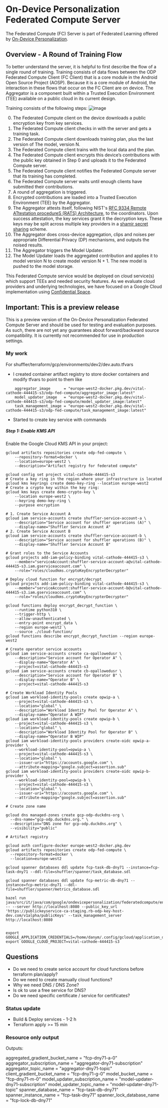 # On-Device Personalization Federated Compute Server

The Federated Compute (FC) Server is part of Federated Learning offered by [On-Device Personalization](https://developers.google.com/privacy-sandbox/protections/on-device-personalization).

## Overview - A Round of Training Flow
To better understand the server, it is helpful to first describe the flow of a single round of training. Training consists of data flows between the ODP Federated Compute Client (FC Client) that is a core module in the Android Open Source Project (AOSP).  Because it is a core module of Android, the interaction in these flows that occur on the FC Client are on device.  The Aggregator is a component built within a Trusted Execution Environment (TEE) available on a public cloud in its current design.

Training consists of the following steps:
![image](docs/high-level-overview.png)

0. The Federated Compute client on the device downloads a public encryption key from key services.
1. The Federated Compute client checks in with the server and gets a training task.
2. The Federated Compute client downloads training plan, plus the last version of The model, version N.
3. The Federated Compute client trains with the local data and the plan.
4. The Federated Compute client encrypts this device’s contributions with the public key obtained in Step 0 and uploads it to the Federated Compute server.
5. The Federated Compute client notifies the Federated Compute server that its training has completed.
6. The Federated Compute server waits until enough clients have submitted their contributions.
7. A round of aggregation is triggered.
8. Encrypted contributions are loaded into a Trusted Execution Environment (TEE) by the Aggregator. 
9. The Aggregator attests itself, following NIST's [RFC 9334 Remote ATtestation procedureS (RATS) Architecture](https://www.rfc-editor.org/rfc/rfc9334), to the coordinators. Upon success attestation, the key services grant it the decryption keys. These keys may be split across multiple key providers in a [shamir secret sharing](https://en.wikipedia.org/wiki/Shamir%27s_secret_sharing) scheme.
10. The Aggregator does cross-device aggregation, clips and noises per appropriate Differential Privacy (DP) mechanisms, and outputs the noised results.
11. The Aggregator triggers the Model Updater.
12. The Model Updater loads the aggregated contribution and applies it to model version N to create model version N + 1. The new model is pushed to the model storage.


This Federated Compute service would be deployed on cloud service(s) which support TEEs and needed security features. As we evaluate cloud providers and underlying technologies, we have focused on a Google Cloud implementation using [Confidential Space](https://cloud.google.com/docs/security/confidential-space).

## Important: This is a preview release
This is a preview version of the On-Device Personalization Federated Compute Server and should be used for testing and evaluation purposes. As such, there are not yet any guarantees about forward/backward source compatibility. It is currently not recommended for use in production settings.



### My work


For shuffler/terraform/gcp/environments/dev2/dev.auto.tfvars
- I created container artifact registry to store docker containers and modify tfvars to point to them like
```shell
    aggregator_image      = "europe-west2-docker.pkg.dev/vital-cathode-444415-s3/odp-fed-compute/aggregator_image:latest"
    model_updater_image   = "europe-west2-docker.pkg.dev/vital-cathode-444415-s3/odp-fed-compute/model_updater_image:latest"
    task_management_image = "europe-west2-docker.pkg.dev/vital-cathode-444415-s3/odp-fed-compute/task_management_image:latest"
```

- Started to create key service with commands

##### Step 1: Enable KMS API
Enable the Google Cloud KMS API in your project:

```shell
gcloud artifacts repositories create odp-fed-compute \
    --repository-format=docker \
    --location=europe-west2 \
    --description="Artifact registry for federated compute"

gcloud config set project vital-cathode-444415-s3
# Create a key ring in the region where your infrastructure is located
gcloud kms keyrings create demo-key-ring --location europe-west2
# Create a crypto key within the key ring:
gcloud kms keys create demo-crypto-key \
    --location europe-west2 \
    --keyring demo-key-ring \
    --purpose encryption

# 1. Create Service Account A
gcloud iam service-accounts create shuffler-service-account-a \
    --description="Service account for shuffler operations (A)" \
    --display-name="Shuffler Service Account A"
# 2. Create Service Account B
gcloud iam service-accounts create shuffler-service-account-b \
    --description="Service account for shuffler operations (B)" \
    --display-name="Shuffler Service Account B"

# Grant roles to the Service Accounts
gcloud projects add-iam-policy-binding vital-cathode-444415-s3 \
    --member="serviceAccount:shuffler-service-account-a@vital-cathode-444415-s3.iam.gserviceaccount.com" \
    --role="roles/cloudkms.cryptoKeyEncrypterDecrypter"

# Deploy cloud function for encrypt/decrypt
gcloud projects add-iam-policy-binding vital-cathode-444415-s3 \
    --member="serviceAccount:shuffler-service-account-b@vital-cathode-444415-s3.iam.gserviceaccount.com" \
    --role="roles/cloudkms.cryptoKeyEncrypterDecrypter"

gcloud functions deploy encrypt_decrypt_function \
    --runtime python310 \
    --trigger-http \
    --allow-unauthenticated \
    --entry-point encrypt_data \
    --region europe-west2 \
    --source ./cloud-function/
gcloud functions describe encrypt_decrypt_function --region europe-west2

# Create operator service accounts
gcloud iam service-accounts create ca-opallowedusr \
    --description="Service account for Operator A" \
    --display-name="Operator A" \
    --project=vital-cathode-444415-s3
gcloud iam service-accounts create cb-opallowedusr \
    --description="Service account for Operator B" \
    --display-name="Operator B" \
    --project=vital-cathode-444415-s3

# Create Workload Identity Pools
gcloud iam workload-identity-pools create opwip-a \
    --project=vital-cathode-444415-s3 \
    --location="global" \
    --description="Workload Identity Pool for Operator A" \
    --display-name="Operator A WIP"
gcloud iam workload-identity-pools create opwip-b \
    --project=vital-cathode-444415-s3 \
    --location="global" \
    --description="Workload Identity Pool for Operator B" \
    --display-name="Operator B WIP"
gcloud iam workload-identity-pools providers create-oidc opwip-a-provider \
    --workload-identity-pool=opwip-a \
    --project=vital-cathode-444415-s3 \
    --location="global" \
    --issuer-uri="https://accounts.google.com" \
    --attribute-mapping="google.subject=assertion.sub"
gcloud iam workload-identity-pools providers create-oidc opwip-b-provider \
    --workload-identity-pool=opwip-b \
    --project=vital-cathode-444415-s3 \
    --location="global" \
    --issuer-uri="https://accounts.google.com" \
    --attribute-mapping="google.subject=assertion.sub"

# Create zone name

gcloud dns managed-zones create gcp-odp-duckdns-org \
  --dns-name="gcp-odp.duckdns.org." \
  --description="DNS zone for gcp-odp.duckdns.org" \
  --visibility="public"

# Artifact registry

gcloud auth configure-docker europe-west2-docker.pkg.dev
gcloud artifacts repositories create odp-fed-compute \
  --repository-format=docker \
  --location=europe-west2

gcloud spanner databases ddl update fcp-task-db-dny71 --instance=fcp-task-dny71 --ddl-file=shuffler/spanner/task_database.sdl

gcloud spanner databases ddl update fcp-metric-db-dny71 --instance=fcp-metric-dny71 --ddl-file=shuffler/spanner/metrics_database.sdl

bazel run java/src/it/java/com/google/ondevicepersonalization/federatedcompute/endtoendtests:end_to_end_test -- --server http://localhost:8080 --public_key_url 'https://publickeyservice-ca-staging.rb-odp-key-host-dev.com/v1alpha/publicKeys' --task_management_server http://localhost:8080


export GOOGLE_APPLICATION_CREDENTIALS=/home/danym/.config/gcloud/application_default_credentials.json
export GOOGLE_CLOUD_PROJECT=vital-cathode-444415-s3
```

## Questions
- Do we need to create serice account for cloud functions before terraform plan/apply?
- Do we need to create manually cloud functions?
- Why we need DNS / DNS Zone?
- Is ok to use a free service for DNS?
- Do we need specific certificate / service for certificates?



 ### Status update
- Build & Deploy services - 1-2 h
- Terraform apply >= 15 min



### Resource only output
Outputs:

aggregated_gradient_bucket_name = "fcp-dny71-a-0"
aggregator_subscription_name = "aggregator-dny71-subscription"
aggregator_topic_name = "aggregator-dny71-topic"
client_gradient_bucket_name = "fcp-dny71-g-0"
model_bucket_name = "fcp-dny71-m-0"
model_updater_subscription_name = "model-updater-dny71-subscription"
model_updater_topic_name = "model-updater-dny71-topic"
spanner_database_name = "fcp-task-db-dny71"
spanner_instance_name = "fcp-task-dny71"
spanner_lock_database_name = "fcp-lock-db-dny71"